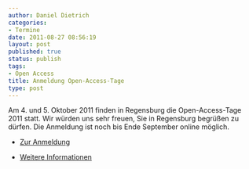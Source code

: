 ```yaml
---
author: Daniel Dietrich
categories:
- Termine
date: 2011-08-27 08:56:19
layout: post
published: true
status: publish
tags:
- Open Access
title: Anmeldung Open-Access-Tage
type: post
---
```


Am 4. und 5. Oktober 2011 finden in Regensburg die Open-Access-Tage 2011 statt. Wir würden uns sehr freuen, Sie in Regensburg begrüßen zu dürfen. Die Anmeldung ist noch bis Ende September online möglich.

* [Zur Anmeldung](http://open-access.net/de/aktivitaeten/open_access_tage/anmeldung/)

* [Weitere Informationen](http://open-access.net/de/aktivitaeten/open_access_tage/)